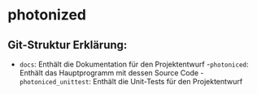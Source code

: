 # photonized
## Git-Struktur Erklärung:
- `docs`: Enthält die Dokumentation für den Projektentwurf
-`photoniced`: Enthält das Hauptprogramm mit dessen Source Code
-`photoniced_unittest`: Enthält die Unit-Tests für den Projektentwurf
